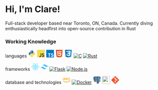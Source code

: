 <!--
**elchukc/elchukc** is a ✨ _special_ ✨ repository because its `README.md` (this file) appears on your GitHub profile.

- 😄 This is a cute template
Here are some ideas to get you started:

- 🔭 I’m currently working on ...
- 🌱 I’m currently learning ...
- 👯 I’m looking to collaborate on ...
- 🤔 I’m looking for help with ...
- 💬 Ask me about ...
- 📫 How to reach me: ...
- 😄 Pronouns: ...
- ⚡ Fun fact: ...
-->

# Hi, I'm Clare!
Full-stack developer based near Toronto, ON, Canada. Currently diving enthusiastically headfirst into open-source contribution in Rust

### Working Knowledge
languages
[<img alt="Python" src="https://github.com/devicons/devicon/blob/master/icons/python/python-original.svg" width="25" height="25"/>](https://www.python.org/)
[<img alt="JavaScript" src="https://github.com/devicons/devicon/blob/master/icons/javascript/javascript-original.svg" width="25" height="25"/>](https://wikipedia.org/wiki/JavaScript)
[<img alt="TypeScript" src="https://github.com/devicons/devicon/blob/master/icons/typescript/typescript-original.svg" width="25" height="25"/>](https://en.wikipedia.org/wiki/TypeScript)
[<img alt="HTML" src="https://github.com/devicons/devicon/blob/master/icons/html5/html5-original.svg" width="25" height="25"/>](https://wikipedia.org/wiki/HTML)
[<img alt="CSS" src="https://github.com/devicons/devicon/blob/master/icons/css3/css3-original.svg" width="25" height="25"/>](https://wikipedia.org/wiki/CSS)
[<img alt="C" src="https://img.icons8.com/?size=100&id=40670&format=png&color=000000" width="25" height="25"/>](https://en.wikipedia.org/wiki/C_(programming_language))
[<img alt="Rust" src="https://img.icons8.com/?size=100&id=U41Than0pWOW&format=png&color=230be6" width="25" height="25"/>](https://www.rust-lang.org/)

frameworks
[<img alt="React" src="https://github.com/devicons/devicon/blob/master/icons/react/react-original.svg" width="25" height="25"/>](https://reactjs.org/)
[<img alt="Tailwind" src="https://github.com/devicons/devicon/blob/master/icons/tailwindcss/tailwindcss-original.svg" width="25" height="25"/>](https://tailwindcss.com/)
[<img alt="Flask" src="https://cdn.jsdelivr.net/gh/devicons/devicon@latest/icons/flask/flask-original.svg" width="25px" height="25" />](https://flask.palletsprojects.com/en/stable/#)
[<img alt="Node.js" src="https://cdn.jsdelivr.net/gh/devicons/devicon/icons/nodejs/nodejs-original.svg" width="25px" height="25" />](https://nodejs.org/en)

database and technologies
[<img alt="AWS" src="https://github.com/devicons/devicon/blob/master/icons/amazonwebservices/amazonwebservices-plain-wordmark.svg" width="25" height="25"/>](https://aws.amazon.com/)
[<img alt="Docker" src="https://cdn.jsdelivr.net/gh/devicons/devicon@latest/icons/docker/docker-plain.svg" width="25" height="25" />](https://www.docker.com/)
[<img alt="Postgres" src="https://github.com/devicons/devicon/blob/master/icons/postgresql/postgresql-original.svg" width="25" height="25"/>](https://www.postgresql.org/)
[<img src="https://cdn.jsdelivr.net/gh/devicons/devicon@latest/icons/mongodb/mongodb-original.svg" width="25px" height="25" />](https://www.mongodb.com/)
[<img alt="Git" src="https://github.com/devicons/devicon/blob/master/icons/git/git-original.svg" width="25" height="25"/>](https://git-scm.com/)

<!--
## Exposed to
[<img alt="MySQL" src="https://cdn.jsdelivr.net/gh/devicons/devicon@latest/icons/mysql/mysql-original.svg" width="25" height="25"/>](https://www.postgresql.org/)
-->

